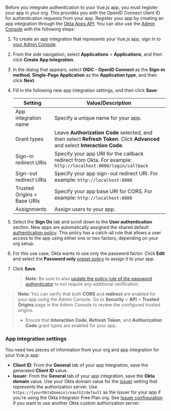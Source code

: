 Before you integrate authentication to your Vue.js app, you must register your app in your org. This provides you with the OpenID Connect client ID for authentication requests from your app. Register your app by creating an app integration through the [Okta Apps API](https://developer.okta.com/docs/api/openapi/okta-management/management/tag/Application/#tag/Application). You can also use the [Admin Console](/docs/concepts/okta-organizations/#admin-console) with the following steps:

1. To create an app integration that represents your Vue.js app, sign in to [your Admin Console](https://login.okta.com).
2. From the side navigation, select **Applications** > **Applications**, and then click **Create App Integration**.
3. In the dialog that appears, select **OIDC - OpenID Connect** as the **Sign-in method**, **Single-Page Application** as the **Application type**, and then click **Next**.
4. Fill in the following new app integration settings, and then click **Save**:

    | Setting                | Value/Description                                    |
    | -------------------    | ---------------------------------------------------  |
    | App integration name   | Specify a unique name for your app.                  |
    | Grant types            | Leave **Authorization Code** selected, and then select **Refresh Token**. Click **Advanced** and select **Interaction Code**. |
    | Sign-in redirect URIs  | Specify your app URI for the callback redirect from Okta. For example: `http://localhost:8080/login/callback` |
    | Sign-out redirect URIs | Specify your app sign-out redirect URI. For example: `http://localhost:8080` |
    | Trusted Origins > Base URIs | Specify your app base URI for CORS. For example: `http://localhost:8080`|
    | Assignments   | Assign users to your app.    |

5. Select the **Sign On** tab and scroll down to the **User authentication** section. New apps are automatically assigned the shared default [authentication policy](https://help.okta.com/okta_help.htm?type=oie&id=ext-about-asop). This policy has a catch-all rule that allows a user access to the app using either one or two factors, depending on your org setup.

6. For this use case, Okta wants to use only the password factor. Click **Edit** and select the **Password only** [preset policy](https://help.okta.com/okta_help.htm?type=oie&id=ext-preset-auth-policies) to assign it to your app.

7. Click **Save**.

    > **Note:** Be sure to also [update the policy rule of the password authenticator](/docs/guides/oie-embedded-common-org-setup/nodejs/main/#update-the-password-authenticator-to-password-only) to not require any additional verification.

> **Note:** You can verify that both **CORS** and **redirect** are enabled for your app using the Admin Console. Go to **Security** > **API** > **Trusted Origins** page in the Admin Console to review the configured trusted origins.
> * Ensure that **Interaction Code**, **Refresh Token**, and **Authorization Code** grant types are enabled for your app.

### App integration settings

You need two pieces of information from your org and app integration for your Vue.js app:

* **Client ID**: From the **General** tab of your app integration, save the generated **Client ID** value.
* **Issuer**: From the **General** tab of your app integration, save the **Okta domain** value. Use your Okta domain value for the [issuer](/docs/guides/oie-embedded-common-download-setup-app/nodejs/main/#issuer) setting that represents the authorization server. Use `https://{yourOktaDomain}/oauth2/default` as the issuer for your app if you're using the Okta Integrator Free Plan org. See [Issuer configuration](/docs/guides/oie-embedded-common-download-setup-app/nodejs/main/#issuer) if you want to use another Okta custom authorization server.
